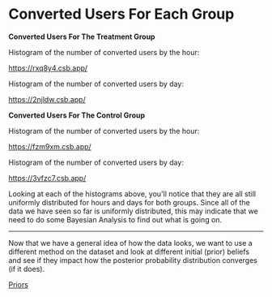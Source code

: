 # Converted Users For Each Group

**Converted Users For The Treatment Group**

Histogram of the number of converted users by the hour: 

<!--- ![histogram - hour - treatment](https://github.com/EvaGostiuk/MAT4376-project-2-team-3/blob/master/AB_DataSet/images/hist_day_converted_treatment.png?raw=true) -->

https://rxq8y4.csb.app/

Histogram of the number of converted users by day:

<!---![histogram - day - treatment](https://github.com/EvaGostiuk/MAT4376-project-2-team-3/blob/master/AB_DataSet/images/hist_hour_converted_treatment.png?raw=true) -->

https://2njldw.csb.app/

**Converted Users For The Control Group**

Histogram of the number of converted users by the hour:

<!--- ![histogram - hour - control](https://github.com/EvaGostiuk/MAT4376-project-2-team-3/blob/master/AB_DataSet/images/hist_day_converted_control.png?raw=true) -->

https://fzm9xm.csb.app/

Histogram of the number of converted users by day:

<!--- ![histogram - day - control](https://github.com/EvaGostiuk/MAT4376-project-2-team-3/blob/master/AB_DataSet/images/hist_hour_converted_control.png?raw=true) -->

https://3vfzc7.csb.app/

Looking at each of the histograms above, you'll notice that they are all still uniformly distributed for hours and days for both groups. Since all of the data we have seen so far is uniformly distributed, this may indicate that we need to do some Bayesian Analysis to find out what is going on. 

---

Now that we have a general idea of how the data looks, we want to use a different method on the dataset and look at different initial (prior) beliefs and see if they impact how the posterior probability distribution converges (if it does). 

[Priors](https://github.com/EvaGostiuk/MAT4376-project-2-team-3/blob/master/AB_DataSet/task_1/03-All_Priors.md)
